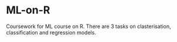 # ML-on-R
Coursework for ML course on R. There are 3 tasks on clasterisation, classification and regression models.

